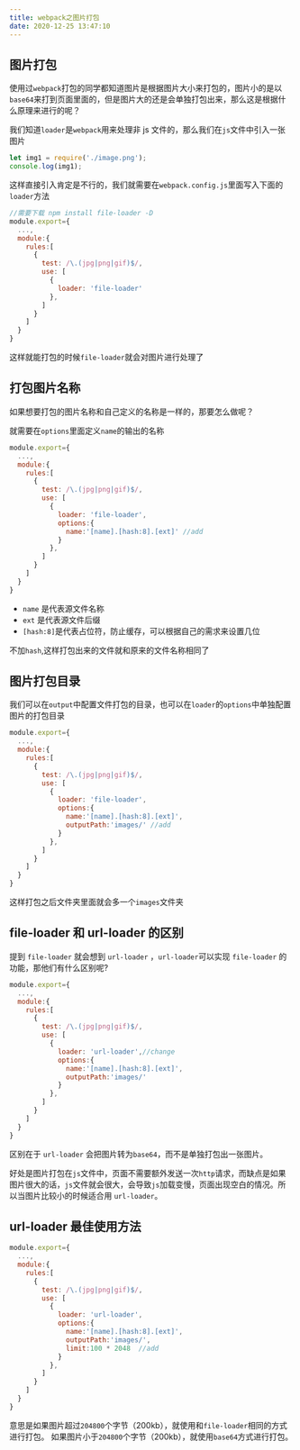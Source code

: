 ```yaml
---
title: webpack之图片打包
date: 2020-12-25 13:47:10
---
```


## 图片打包

使用过`webpack`打包的同学都知道图片是根据图片大小来打包的，图片小的是以`base64`来打到页面里面的，但是图片大的还是会单独打包出来，那么这是根据什么原理来进行的呢？

我们知道`loader`是`webpack`用来处理非 js 文件的，那么我们在`js`文件中引入一张图片

```js
let img1 = require('./image.png');
console.log(img1);
```

这样直接引入肯定是不行的，我们就需要在`webpack.config.js`里面写入下面的`loader`方法

```js
//需要下载 npm install file-loader -D
module.export={
  ...,
  module:{
    rules:[
      {
        test: /\.(jpg|png|gif)$/,
        use: [
          {
            loader: 'file-loader'
          },
        ]
      }
    ]
  }
}

```

这样就能打包的时候`file-loader`就会对图片进行处理了

## 打包图片名称

如果想要打包的图片名称和自己定义的名称是一样的，那要怎么做呢？

就需要在`options`里面定义`name`的输出的名称

```js
module.export={
  ...,
  module:{
    rules:[
      {
        test: /\.(jpg|png|gif)$/,
        use: [
          {
            loader: 'file-loader',
            options:{
              name:'[name].[hash:8].[ext]' //add
            }
          },
        ]
      }
    ]
  }
}
```

- `name` 是代表源文件名称
- `ext` 是代表源文件后缀
- `[hash:8]`是代表占位符，防止缓存，可以根据自己的需求来设置几位

不加`hash`,这样打包出来的文件就和原来的文件名称相同了

## 图片打包目录

我们可以在`output`中配置文件打包的目录，也可以在`loader`的`options`中单独配置图片的打包目录

```js
module.export={
  ...,
  module:{
    rules:[
      {
        test: /\.(jpg|png|gif)$/,
        use: [
          {
            loader: 'file-loader',
            options:{
              name:'[name].[hash:8].[ext]',
              outputPath:'images/' //add
            }
          },
        ]
      }
    ]
  }
}
```

这样打包之后文件夹里面就会多一个`images`文件夹

## file-loader 和 url-loader 的区别

提到 `file-loader` 就会想到 `url-loader` ，`url-loader`可以实现 `file-loader` 的功能，那他们有什么区别呢?

```js
module.export={
  ...,
  module:{
    rules:[
      {
        test: /\.(jpg|png|gif)$/,
        use: [
          {
            loader: 'url-loader',//change
            options:{
              name:'[name].[hash:8].[ext]',
              outputPath:'images/'
            }
          },
        ]
      }
    ]
  }
}
```

区别在于 `url-loader` 会把图片转为`base64`，而不是单独打包出一张图片。

好处是图片打包在`js`文件中，页面不需要额外发送一次`http`请求，而缺点是如果图片很大的话，`js`文件就会很大，会导致`js`加载变慢，页面出现空白的情况。所以当图片比较小的时候适合用 `url-loader`。

## url-loader 最佳使用方法

```js
module.export={
  ...,
  module:{
    rules:[
      {
        test: /\.(jpg|png|gif)$/,
        use: [
          {
            loader: 'url-loader',
            options:{
              name:'[name].[hash:8].[ext]',
              outputPath:'images/',
              limit:100 * 2048  //add
            }
          },
        ]
      }
    ]
  }
}
```

意思是如果图片超过`204800`个字节（200kb），就使用和`file-loader`相同的方式进行打包。
如果图片小于`204800`个字节（200kb），就使用`base64`方式进行打包。
